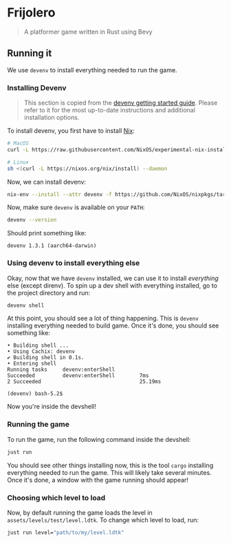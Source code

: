 # Frijolero

> A platformer game written in Rust using Bevy

## Running it

We use `devenv` to install everything needed to run the game. 

### Installing Devenv

> This section is copied from the [devenv getting started guide][devenv-start].
> Please refer to it for the most up-to-date instructions and additional
> installation options.

To install devenv, you first have to install [Nix][nix]:
```sh
# MacOS
curl -L https://raw.githubusercontent.com/NixOS/experimental-nix-installer/main/nix-installer.sh | sh -s install

# Linux
sh <(curl -L https://nixos.org/nix/install) --daemon
```

Now, we can install devenv:
```sh
nix-env --install --attr devenv -f https://github.com/NixOS/nixpkgs/tarball/nixpkgs-unstable
```

Now, make sure `devenv` is available on your `PATH`:
```sh
devenv --version
```

Should print something like:

```
devenv 1.3.1 (aarch64-darwin)
```

[devenv-start]: https://devenv.sh/getting-started/#__tabbed_3_1
[nix]: https://nixos.org/

### Using devenv to install everything else

Okay, now that we have `devenv` installed, we can use it to install _everything_
else (except direnv). To spin up a dev shell with everything installed, go to
the project directory and run:

```sh
devenv shell
```

At this point, you should see a lot of thing happening. This is `devenv`
installing everything needed to build game. Once it's done, you should see
something like:

```
• Building shell ...
• Using Cachix: devenv
✔ Building shell in 0.1s.
• Entering shell
Running tasks     devenv:enterShell
Succeeded         devenv:enterShell        7ms
2 Succeeded                                25.19ms

(devenv) bash-5.2$
```

Now you're inside the devshell!

### Running the game

To run the game, run the following command inside the devshell:

```sh
just run
```

You should see other things installing now, this is the tool `cargo` installing
everything needed to run the game. This will likely take several minutes. Once
it's done, a window with the game running should appear!

### Choosing which level to load

Now, by default running the game loads the level in
`assets/levels/test/level.ldtk`. To change which level to load, run:

```sh
just run level="path/to/my/level.ldtk"
```
